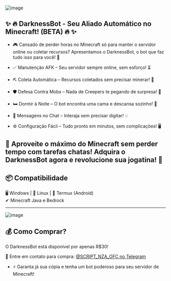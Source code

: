  ![image](https://github.com/user-attachments/assets/088d6e95-49f6-4801-87d0-5c2808381905)

## ✨ 🔥 DarknessBot - Seu Aliado Automático no Minecraft! (BETA) 🔥 ✨

- 🎮 Cansado de perder horas no Minecraft só para manter o servidor online ou coletar recursos? Apresentamos o DarknessBot, o bot que faz tudo isso para você! 🚀

- ✅ Manutenção AFK – Seu servidor sempre online, sem esforço! ⏳
- ⛏️ Coleta Automática – Recursos coletados sem precisar minerar! 💎
- 🛡️ Defesa Contra Mobs – Nada de Creepers te pegando de surpresa! 👾
- 🛏️ Dormir à Noite – O bot encontra uma cama e descansa sozinho! 🌙
- 💬 Mensagens no Chat – Interaja sem precisar digitar! 💡
- ⚙️ Configuração Fácil – Tudo pronto em minutos, sem complicações! 🖥️

## 🚀 Aproveite o máximo do Minecraft sem perder tempo com tarefas chatas! Adquira o DarknessBot agora e revolucione sua jogatina! 🌟

## 📦 Compatibilidade  
🖥️ Windows | 🐧 Linux | 📱 Termux (Android)  
✔ Minecraft Java e Bedrock  

---
![image](https://github.com/user-attachments/assets/6258e758-96e2-4c04-9b31-89971368b683)

## 💰 Como Comprar?  
O DarknessBot está disponível por apenas R$30!  

📲 Entre em contato para compra: [@SCRIPT_NZA_OFC no Telegram](https://t.me/SCRIPT_NZA_OFC)  

- ⚡ Garanta já sua cópia e tenha um bot poderoso para seu servidor de Minecraft!

